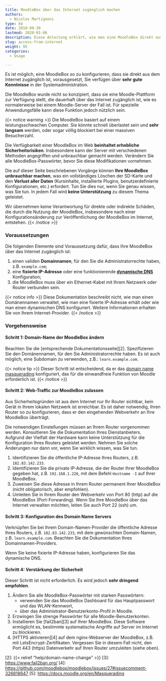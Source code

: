 ```yaml
---
title: MoodleBox über das Internet zugänglich machen
authors:
  - Nicolas Martignoni
type: kb
date: 2018-09-30
lastmod: 2020-01-06
description: Diese Anleitung erklärt, wie man eine MoodleBox direkt aus dem Internet zugänglich macht. Beachten Sie, dass dies erhebliche Sicherheitsrisiken beinhaltet.
slug: access-from-internet
weight: 95
categories:
  - Usage

---
```

Es ist möglich, eine MoodleBox so zu konfigurieren, dass sie direkt aus dem Internet zugänglich ist, vorausgesetzt, Sie verfügen über __sehr gute Kenntnisse__ in der Systemadministration.

Die MoodleBox wurde nicht so konzipiert, dass sie eine Moodle-Plattform zur Verfügung stellt, die dauerhaft über das Internet zugänglich ist, wie es normalerweise bei einem Moodle-Server der Fall ist. Für spezielle Anwendungsfälle kann diese Funktion jedoch nützlich sein.

{{< notice warning >}}
Die MoodleBox basiert auf einem leistungsschwachen Computer. Sie könnte schnell überlastet sein und __sehr langsam__ werden, oder sogar völlig blockiert bei einer massiven Besucherzahl.

Die Verfügbarkeit einer MoodleBox im Web __beinhaltet erhebliche Sicherheitsrisiken__. Insbesondere kann der Server mit verschiedenen Methoden angegriffen und unbrauchbar gemacht werden. Verändern Sie alle MoodleBox-Passwörter, bevor Sie diese Modifikationen vornehmen.

Die auf dieser Seite beschriebenen Vorgänge können __Ihre MoodleBox unbrauchbar machen__, was ein vollständiges Löschen der SD-Karte und den __Verlust aller Daten__ (Kursinhalte, installierte Plugins, benutzerdefinierte Konfigurationen, etc.) erfordert. Tun Sie dies nur, wenn Sie genau wissen, was Sie tun. In jedem Fall wird __keine Unterstützung__ zu diesem Thema geleistet.

Wir übernehmen keine Verantwortung für direkte oder indirekte Schäden, die durch die Nutzung der MoodleBox, insbesondere nach einer Konfigurationsänderung zur Veröffentlichung der MoodleBox im Internet, entstehen.
{{< /notice >}}

### Voraussetzungen

Die folgenden Elemente sind Voraussetzung dafür, dass Ihre MoodleBox über das Internet zugänglich ist:

1. einen validen __Domainnamen__, für den Sie die Administratorrechte haben, z.B. `example.com`;
1. eine __fixierte IP-Adresse__ oder eine funktionierende __[dynamische DNS][1]__ Konfiguration;
1. die MoodleBox muss über ein Ethernet-Kabel mit Ihrem Netzwerk oder Router verbunden sein.

{{< notice info >}}
Diese Dokumentation beschreibt nicht, wie man einen Domänennamen verwaltet, wie man eine fixierte IP-Adresse erhält oder wie man einen dynamischen DNS konfiguriert. Weitere Informationen erhalten Sie von Ihrem Internet-Provider.
{{< /notice >}}

### Vorgehensweise

#### Schritt 1: Domain-Name der MoodleBox ändern

Beachten Sie die [entsprechende Dokumentationsseite][2]. Spezifizieren Sie den Domänennamen, für den Sie Administratorrechte haben. Es ist auch möglich, eine Subdomain zu verwenden, z.B.: `learn.example.com`.

{{< notice tip >}}
Dieser Schritt ist entscheidend, da er das [domain name masquerading](https://docs.moodle.org/en/Masquerading) konfiguriert, das für die einwandfreie Funktion von Moodle erforderlich ist.
{{< /notice >}}

#### Schritt 2: Web-Traffic zur MoodleBox zulassen

Aus Sicherheitsgründen ist aus dem Internet nur Ihr Router sichtbar, kein Gerät in Ihrem lokalen Netzwerk ist erreichbar. Es ist daher notwendig, Ihren Router so zu konfigurieren, dass er den eingehenden Webverkehr an Ihre MoodleBox überträgt.

Die notwendigen Einstellungen müssen an Ihrem Router vorgenommen werden. Konsultieren Sie die Dokumentation Ihres Dienstanbieters. Aufgrund der Vielfalt der Hardware kann keine Unterstützung für die Konfiguration Ihres Routers geleistet werden. Nehmen Sie solche Änderungen nur dann vor, wenn Sie wirklich wissen, was Sie tun.

1. Identifizieren Sie die öffentliche IP-Adresse Ihres Routers, z.B. `182.83.142.233`.
1. Identifizieren Sie die private IP-Adresse, die der Router Ihrer MoodleBox gegeben hat, z.B. `192.168.1.226`, mit dem Befehl `Hostname -I` auf Ihrer MoodleBox.
1. Zuweisen Sie diese Adresse in Ihrem Router permanent Ihrer MoodleBox (nicht obligatorisch, aber empfohlen).
1. Umleiten Sie in Ihrem Router den Webverkehr von Port 80 (http) auf die MoodleBox (Port-Forwarding). Wenn Sie Ihre MoodleBox über das Internet verwalten möchten, leiten Sie auch Port 22 (ssh) um.

#### Schritt 3: Konfiguration des Domain Name Servers

Verknüpfen Sie bei Ihrem Domain-Namen-Provider die öffentliche Adresse Ihres Routers, z.B. `182.83.142.233`, mit dem gewünschten Domain-Namen, z.B. `learn.example.com`. Beachten Sie die Dokumentation Ihres Domainnamen-Providers.

Wenn Sie keine fixierte IP-Adresse haben, konfigurieren Sie das dynamische DNS.

#### Schritt 4: Verstärkung der Sicherheit

Dieser Schritt ist nicht erforderlich. Es wird jedoch __sehr dringend empfohlen__.

1. Ändern Sie alle MoodleBox-Passwörter mit starken Passwörtern:
    - verwenden Sie das MoodleBox Dashboard für das Hauptpasswort und das WLAN-Kennwort,
    - über das Administrator-Benutzerkonto-Profil in Moodle.
2. Erzwingen Sie strenge Passwörter für alle Moodle-Benutzerkonten.
3. Installieren Sie [fail2ban][3] auf Ihrer MoodleBox. Diese Software ermöglicht es, bestimmte systematische Angriffe auf Server im Internet zu blockieren.
4. [HTTPS aktivieren][4] auf dem nginx-Webserver der MoodleBox, z.B. mit LetsEncrypt-Zertifikaten. Vergessen Sie in diesem Fall nicht, den Port 443 (https) Datenverkehr auf Ihren Router umzuleiten (siehe oben).

 [1]: https://en.wikipedia.org/wiki/Dynamic_DNS
 [2]: {{< relref "help/domain-name-change" >}}
 [3]: https://www.fail2ban.org/
 [4]: https://github.com/moodlebox/moodlebox/issues/27#issuecomment-326818647
 [5]: https://docs.moodle.org/en/Masquerading
